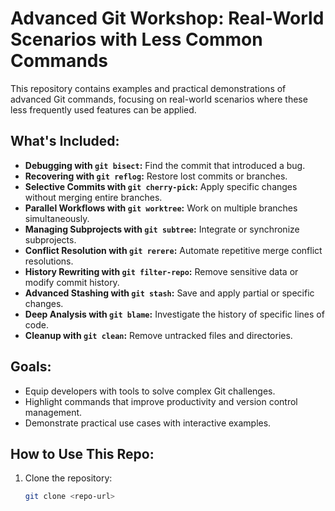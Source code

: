 # Advanced Git Workshop: Real-World Scenarios with Less Common Commands

This repository contains examples and practical demonstrations of advanced Git commands, focusing on real-world scenarios where these less frequently used features can be applied.

## What's Included:
- **Debugging with `git bisect`:** Find the commit that introduced a bug.  
- **Recovering with `git reflog`:** Restore lost commits or branches.  
- **Selective Commits with `git cherry-pick`:** Apply specific changes without merging entire branches.  
- **Parallel Workflows with `git worktree`:** Work on multiple branches simultaneously.  
- **Managing Subprojects with `git subtree`:** Integrate or synchronize subprojects.  
- **Conflict Resolution with `git rerere`:** Automate repetitive merge conflict resolutions.  
- **History Rewriting with `git filter-repo`:** Remove sensitive data or modify commit history.  
- **Advanced Stashing with `git stash`:** Save and apply partial or specific changes.  
- **Deep Analysis with `git blame`:** Investigate the history of specific lines of code.  
- **Cleanup with `git clean`:** Remove untracked files and directories.

## Goals:
- Equip developers with tools to solve complex Git challenges.  
- Highlight commands that improve productivity and version control management.  
- Demonstrate practical use cases with interactive examples.

## How to Use This Repo:
1. Clone the repository:  
   ```bash
   git clone <repo-url>
